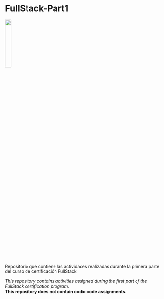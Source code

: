 # FullStack-Part1

<img src="/Semana2/hotdog.avif" width="20%" height="20%">


Repositorio que contiene las actividades realizadas durante la primera parte del curso de certificación FullStack

*This repository contains activities assigned during the first part of the FullStack certification program.* <br/>
**This repository does not contain codio code assignments.**